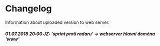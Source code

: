 # Changelog
Information about uploaded version to web server.

##### 01.07.2018 20:00 JZ: 'sprint proti radaru' -> webserver hlavní doména 'www'
